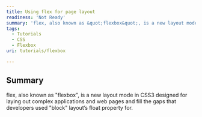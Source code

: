 ```yaml
---
title: Using flex for page layout
readiness: 'Not Ready'
summary: 'flex, also known as &quot;flexbox&quot;, is a new layout mode in CSS3 designed for laying out complex applications and web pages and fill the gaps that developers used &quot;block&quot; layout’s float property for.'
tags:
  - Tutorials
  - CSS
  - Flexbox
uri: tutorials/flexbox

---
```

## Summary

flex, also known as &quot;flexbox&quot;, is a new layout mode in CSS3 designed for laying out complex applications and web pages and fill the gaps that developers used &quot;block&quot; layout’s float property for.
